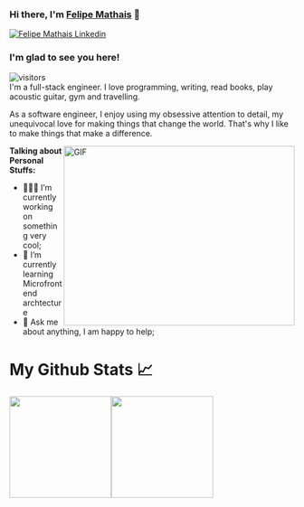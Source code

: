 ### Hi there, I'm [Felipe Mathais](https://github.com/fehmathais) 👋

<a href="https://www.linkedin.com/in/felipe-mathais/" rel="some text">![Felipe Mathais Linkedin](https://img.shields.io/badge/LinkedIn-0077B5?style=for-the-badge&logo=linkedin&logoColor=white)</a>

### I'm glad to see you here!  
![visitors](https://visitor-badge.glitch.me/badge?page_id=page.fehmathais)  
I'm a full-stack engineer. I love programming, writing, read books, play acoustic guitar, gym and travelling.

As a software engineer, I enjoy using my obsessive attention to detail, my unequivocal love for making things that change the world. That's why I like to make things that make a difference.

<img align="right" alt="GIF" src="https://github.com/Gapur/Gapur/blob/master/coding.gif?raw=true" width="408" height="318" />
  
**Talking about Personal Stuffs:**

- 👨🏻‍💻 I’m currently working on something very cool;
- 🚀 I’m currently learning Microfrontend archtecture
- 💬 Ask me about anything, I am happy to help;

# My Github Stats 📈
<img height="180rem" src="https://github-readme-stats.vercel.app/api?username=fehmathais&show_icons=true&hide_border=true&&count_private=true&include_all_commits=true&theme=ayu-mirage" /><img height="180rem" src="https://github-readme-stats.vercel.app/api/top-langs/?username=fehmathais&layout=compact&theme=ayu-mirage" />
<!--
**fehmathais/fehmathais** is a ✨ _special_ ✨ repository because its `README.md` (this file) appears on your GitHub profile.
